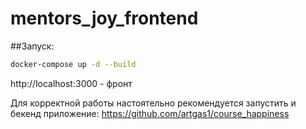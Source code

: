 # mentors_joy_frontend
##Запуск:
```bash
docker-compose up -d --build
```
http://localhost:3000 - фронт

Для корректной работы настоятельно рекомендуется запустить и бекенд приложение:
https://github.com/artgas1/course_happiness
